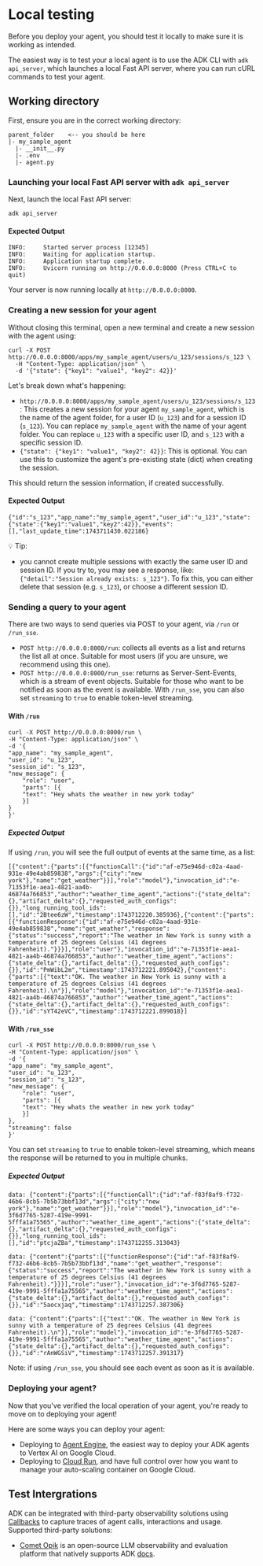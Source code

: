 # Local testing

Before you deploy your agent, you should test it locally to make sure it is
working as intended.

The easiest way is to test your a local agent is to use the ADK CLI with `adk api_server`, which launches a local Fast API server, where you can run cURL commands to test your agent.

## Working directory

First, ensure you are in the correct working directory:

```console
parent_folder    <-- you should be here
|- my_sample_agent
  |- __init__.py
  |- .env
  |- agent.py
```

### Launching your local Fast API server with `adk api_server`

Next, launch the local Fast API server:

```shell
adk api_server 
```

#### Expected Output

```shell
INFO:     Started server process [12345]
INFO:     Waiting for application startup.
INFO:     Application startup complete.
INFO:     Uvicorn running on http://0.0.0.0:8000 (Press CTRL+C to quit)
```

Your server is now running locally at `http://0.0.0.0:8000`.

### Creating a new session for your agent

Without closing this terminal, open a new terminal and create a new session with the agent using:

```shell
curl -X POST http://0.0.0.0:8000/apps/my_sample_agent/users/u_123/sessions/s_123 \
  -H "Content-Type: application/json" \
  -d '{"state": {"key1": "value1", "key2": 42}}'
```

Let's break down what's happening:  

* `http://0.0.0.0:8000/apps/my_sample_agent/users/u_123/sessions/s_123`: This creates a new session for your agent `my_sample_agent`, which is the name of the agent folder, for a user ID (`u_123`) and for a session ID (`s_123`). You can replace `my_sample_agent` with the name of your agent folder. You can replace `u_123` with a specific user ID, and `s_123` with a specific session ID.  
* `{"state": {"key1": "value1", "key2": 42}}`: This is optional. You can use this to customize the agent's pre-existing state (dict) when creating the session.  

This should return the session information, if created successfully.

#### Expected Output

```shell
{"id":"s_123","app_name":"my_sample_agent","user_id":"u_123","state":{"state":{"key1":"value1","key2":42}},"events":[],"last_update_time":1743711430.022186}
```

💡 Tip:  

* you cannot create multiple sessions with exactly the same user ID and session ID. If you try to, you may see a response, like: `{"detail":"Session already exists: s_123"}`. To fix this, you can either delete that session (e.g. `s_123`), or choose a different session ID.

### Sending a query to your agent

There are two ways to send queries via POST to your agent, via `/run` or `/run_sse`.  

* `POST http://0.0.0.0:8000/run`: collects all events as a list and returns the list all at once. Suitable for most users (if you are unsure, we recommend using this one).  
* `POST http://0.0.0.0:8000/run_sse`: returns as Server-Sent-Events, which is a stream of event objects. Suitable for those who want to be notified as soon as the event is available. With `/run_sse`, you can also set `streaming` to `true` to enable token-level streaming.

#### With `/run`

```shell
curl -X POST http://0.0.0.0:8000/run \
-H "Content-Type: application/json" \
-d '{
"app_name": "my_sample_agent",
"user_id": "u_123",
"session_id": "s_123",
"new_message": {
    "role": "user",
    "parts": [{
    "text": "Hey whats the weather in new york today"
    }]
}
}'
```

##### Expected Output

If using `/run`, you will see the full output of events at the same time, as a list:

```shell
[{"content":{"parts":[{"functionCall":{"id":"af-e75e946d-c02a-4aad-931e-49e4ab859838","args":{"city":"new york"},"name":"get_weather"}}],"role":"model"},"invocation_id":"e-71353f1e-aea1-4821-aa4b-46874a766853","author":"weather_time_agent","actions":{"state_delta":{},"artifact_delta":{},"requested_auth_configs":{}},"long_running_tool_ids":[],"id":"2Btee6zW","timestamp":1743712220.385936},{"content":{"parts":[{"functionResponse":{"id":"af-e75e946d-c02a-4aad-931e-49e4ab859838","name":"get_weather","response":{"status":"success","report":"The weather in New York is sunny with a temperature of 25 degrees Celsius (41 degrees Fahrenheit)."}}}],"role":"user"},"invocation_id":"e-71353f1e-aea1-4821-aa4b-46874a766853","author":"weather_time_agent","actions":{"state_delta":{},"artifact_delta":{},"requested_auth_configs":{}},"id":"PmWibL2m","timestamp":1743712221.895042},{"content":{"parts":[{"text":"OK. The weather in New York is sunny with a temperature of 25 degrees Celsius (41 degrees Fahrenheit).\n"}],"role":"model"},"invocation_id":"e-71353f1e-aea1-4821-aa4b-46874a766853","author":"weather_time_agent","actions":{"state_delta":{},"artifact_delta":{},"requested_auth_configs":{}},"id":"sYT42eVC","timestamp":1743712221.899018}]
```

#### With `/run_sse`

```shell
curl -X POST http://0.0.0.0:8000/run_sse \
-H "Content-Type: application/json" \
-d '{
"app_name": "my_sample_agent",
"user_id": "u_123",
"session_id": "s_123",
"new_message": {
    "role": "user",
    "parts": [{
    "text": "Hey whats the weather in new york today"
    }]
},
"streaming": false 
}'
```

You can set `streaming` to `true` to enable token-level streaming, which means the response will be returned to you in multiple chunks.

##### Expected Output

```shell
data: {"content":{"parts":[{"functionCall":{"id":"af-f83f8af9-f732-46b6-8cb5-7b5b73bbf13d","args":{"city":"new york"},"name":"get_weather"}}],"role":"model"},"invocation_id":"e-3f6d7765-5287-419e-9991-5fffa1a75565","author":"weather_time_agent","actions":{"state_delta":{},"artifact_delta":{},"requested_auth_configs":{}},"long_running_tool_ids":[],"id":"ptcjaZBa","timestamp":1743712255.313043}

data: {"content":{"parts":[{"functionResponse":{"id":"af-f83f8af9-f732-46b6-8cb5-7b5b73bbf13d","name":"get_weather","response":{"status":"success","report":"The weather in New York is sunny with a temperature of 25 degrees Celsius (41 degrees Fahrenheit)."}}}],"role":"user"},"invocation_id":"e-3f6d7765-5287-419e-9991-5fffa1a75565","author":"weather_time_agent","actions":{"state_delta":{},"artifact_delta":{},"requested_auth_configs":{}},"id":"5aocxjaq","timestamp":1743712257.387306}

data: {"content":{"parts":[{"text":"OK. The weather in New York is sunny with a temperature of 25 degrees Celsius (41 degrees Fahrenheit).\n"}],"role":"model"},"invocation_id":"e-3f6d7765-5287-419e-9991-5fffa1a75565","author":"weather_time_agent","actions":{"state_delta":{},"artifact_delta":{},"requested_auth_configs":{}},"id":"rAnWGSiV","timestamp":1743712257.391317}
```

Note: if using `/run_sse`, you should see each event as soon as it is available.

### Deploying your agent?

Now that you've verified the local operation of your agent, you're ready to move on to deploying your agent!

Here are some ways you can deploy your agent:

* Deploying to [Agent Engine](../deploy/agent-engine.md), the easiest way to deploy your ADK agents to Vertex AI on Google Cloud.  
* Deploying to [Cloud Run](../deploy/cloud-run.md), and have full control over how you want to manage your auto-scaling container on Google Cloud.  

## Test Intergrations

ADK can be integrated with third-party observability solutions using [Callbacks](../callbacks/index.md) to capture traces of agent calls, interactions and usage. Supported third-party solutions:

* [Comet Opik](https://github.com/comet-ml/opik) is an open-source LLM observability and evaluation platform that natively supports ADK [docs](https://www.comet.com/docs/opik/tracing/integrations/adk).
